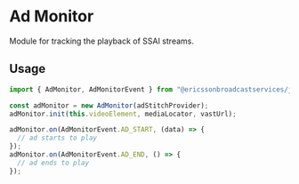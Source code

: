<!--
SPDX-FileCopyrightText: 2024 Red Bee Media Ltd <https://www.redbeemedia.com/>

SPDX-License-Identifier: CC-BY-SA-4.0
-->

# Ad Monitor

Module for tracking the playback of SSAI streams.

## Usage

```javascript
import { AdMonitor, AdMonitorEvent } from "@ericssonbroadcastservices/js-player-ad-monitor";

const adMonitor = new AdMonitor(adStitchProvider);
adMonitor.init(this.videoElement, mediaLocator, vastUrl);

adMonitor.on(AdMonitorEvent.AD_START, (data) => {
  // ad starts to play
});
adMonitor.on(AdMonitorEvent.AD_END, () => {
  // ad ends to play
});
```
